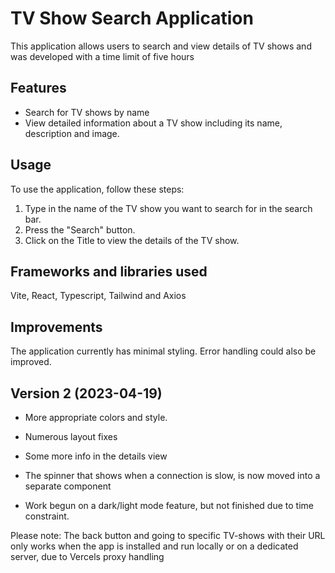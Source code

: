 # TV Show Search Application

This application allows users to search and view details of TV shows and was developed with a time limit of five hours

## Features

- Search for TV shows by name
- View detailed information about a TV show including its name, description and image.

## Usage

To use the application, follow these steps:

1. Type in the name of the TV show you want to search for in the search bar.
2. Press the "Search" button.
3. Click on the Title to view the details of the TV show.

## Frameworks and libraries used

Vite, React, Typescript, Tailwind and Axios

## Improvements

The application currently has minimal styling. Error handling could also be improved.

## Version 2 (2023-04-19)

- More appropriate colors and style.

- Numerous layout fixes

- Some more info in the details view

- The spinner that shows when a connection is slow, is now moved into a separate component

- Work begun on a dark/light mode feature, but not finished due to time constraint.

Please note: The back button and going to specific TV-shows with their URL only works when the app is installed and run locally or on a dedicated server, due to Vercels proxy handling
